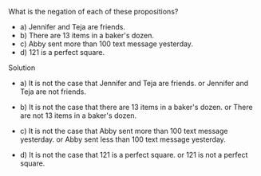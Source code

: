 What is the negation of each of these propositions?

+ a) Jennifer and Teja are friends.
+ b) There are 13 items in a baker's dozen.
+ c) Abby sent more than 100 text message yesterday.
+ d) 121 is a perfect square.

Solution

+ a)
It is not the case that Jennifer and Teja are friends.
or 
Jennifer and Teja are not friends.

+ b)
It is not the case that there are 13 items in a baker's dozen.
or 
There are not 13 items in a baker's dozen.

+ c)
It is not the case that Abby sent more than 100 text message yesterday.
or 
Abby sent less than 100 text message yesterday.

+ d)
It is not the case that 121 is a perfect square.
or
121 is not a perfect square.
